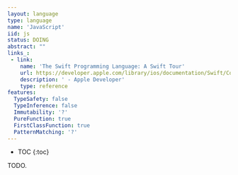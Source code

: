 ```yaml
---
layout: language
type: language
name: 'JavaScript'
iid: js
status: DOING
abstract: ""
links_:
 - link:
    name: 'The Swift Programming Language: A Swift Tour'
    url: https://developer.apple.com/library/ios/documentation/Swift/Conceptual/Swift_Programming_Language/GuidedTour.html#//apple_ref/doc/uid/TP40014097-CH2-ID1
    description: ' - Apple Developer'
    type: reference
features:
  TypeSafety: false
  TypeInference: false
  Immutability: '?'
  PureFunction: true
  FirstClassFunction: true
  PatternMatching: '?'
---
```


* TOC
{:toc}

TODO.
